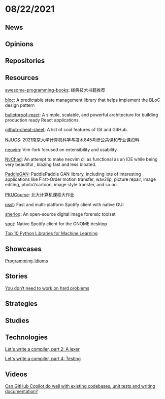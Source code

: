 # 08/22/2021

## News


## Opinions


## Repositories


## Resources
[awesome-programming-books](https://github.com/royeo/awesome-programming-books): 经典技术书籍推荐

[bloc](https://github.com/felangel/bloc): A predictable state management library that helps implement the BLoC design pattern

[bulletproof-react](https://github.com/alan2207/bulletproof-react): A simple, scalable, and powerful architecture for building production ready React applications.

[github-cheat-sheet](https://github.com/tiimgreen/github-cheat-sheet): A list of cool features of Git and GitHub.

[NJUCS](https://github.com/JackeyLea/NJUCS): 2021南京大学计算机科学与技术845考研公共课和专业课资料

[neovim](https://github.com/neovim/neovim): Vim-fork focused on extensibility and usability

[NvChad](https://github.com/NvChad/NvChad): An attempt to make neovim cli as functional as an IDE while being very beautiful , blazing fast and less bloated.

[PaddleGAN](https://github.com/PaddlePaddle/PaddleGAN): PaddlePaddle GAN library, including lots of interesting applications like First-Order motion transfer, wav2lip, picture repair, image editing, photo2cartoon, image style transfer, and so on.

[PKUCourse](https://github.com/tongtzeho/PKUCourse): 北大计算机课程大作业

[psst](https://github.com/jpochyla/psst): Fast and multi-platform Spotify client with native GUI

[sherloq](https://github.com/GuidoBartoli/sherloq): An open-source digital image forensic toolset

[spot](https://github.com/xou816/spot): Native Spotify client for the GNOME desktop

[Top 10 Python Libraries for Machine Learning](https://www.zenesys.com/blog/top-10-python-libraries-for-machine-learning)

## Showcases
[Programming-Idioms](https://programming-idioms.org/)

## Stories
[You don’t need to work on hard problems](https://www.benkuhn.net/hard/)

## Strategies


## Studies


## Technologies
[Let's write a compiler, part 2: A lexer](https://briancallahan.net/blog/20210815.html)

[Let's write a compiler, part 4: Testing](https://briancallahan.net/blog/20210817.html)

## Videos
[Can GitHub Copilot do well with existing codebases, unit tests and writing documentation?](https://www.youtube.com/watch?v=jvJTpGedb9g)
